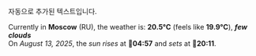 
자동으로 추가된 텍스트입니다.

<!--START_SECTION:weather:moscow-->
Currently in **Moscow** (RU), the weather is: **20.5°C** (feels like **19.9°C**), ***few clouds***<br/>
On *August 13, 2025*, the *sun rises* at 🌅**04:57** and *sets* at 🌇**20:11**.
<!--END_SECTION:weather-->
